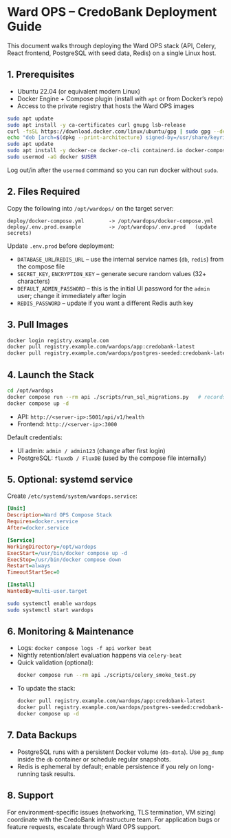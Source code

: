 # Ward OPS – CredoBank Deployment Guide

This document walks through deploying the Ward OPS stack (API, Celery, React frontend, PostgreSQL with seed data, Redis) on a single Linux host.

## 1. Prerequisites

- Ubuntu 22.04 (or equivalent modern Linux)
- Docker Engine + Compose plugin (install with `apt` or from Docker’s repo)
- Access to the private registry that hosts the Ward OPS images

```bash
sudo apt update
sudo apt install -y ca-certificates curl gnupg lsb-release
curl -fsSL https://download.docker.com/linux/ubuntu/gpg | sudo gpg --dearmor -o /usr/share/keyrings/docker.gpg
echo "deb [arch=$(dpkg --print-architecture) signed-by=/usr/share/keyrings/docker.gpg] https://download.docker.com/linux/ubuntu $(lsb_release -cs) stable" | sudo tee /etc/apt/sources.list.d/docker.list
sudo apt update
sudo apt install -y docker-ce docker-ce-cli containerd.io docker-compose-plugin
sudo usermod -aG docker $USER
```

Log out/in after the `usermod` command so you can run docker without `sudo`.

## 2. Files Required

Copy the following into `/opt/wardops/` on the target server:

```
deploy/docker-compose.yml        -> /opt/wardops/docker-compose.yml
deploy/.env.prod.example         -> /opt/wardops/.env.prod   (update secrets)
```

Update `.env.prod` before deployment:

- `DATABASE_URL`/`REDIS_URL` – use the internal service names (`db`, `redis`) from the compose file
- `SECRET_KEY`, `ENCRYPTION_KEY` – generate secure random values (32+ characters)
- `DEFAULT_ADMIN_PASSWORD` – this is the initial UI password for the `admin` user; change it immediately after login
- `REDIS_PASSWORD` – update if you want a different Redis auth key

## 3. Pull Images

```bash
docker login registry.example.com
docker pull registry.example.com/wardops/app:credobank-latest
docker pull registry.example.com/wardops/postgres-seeded:credobank-latest
```

## 4. Launch the Stack

```bash
cd /opt/wardops
docker compose run --rm api ./scripts/run_sql_migrations.py   # records applied migrations
docker compose up -d
```

- API: `http://<server-ip>:5001/api/v1/health`
- Frontend: `http://<server-ip>:3000`

Default credentials:

- UI admin: `admin / admin123` (change after first login)
- PostgreSQL: `fluxdb / FluxDB` (used by the compose file internally)

## 5. Optional: systemd service

Create `/etc/systemd/system/wardops.service`:

```ini
[Unit]
Description=Ward OPS Compose Stack
Requires=docker.service
After=docker.service

[Service]
WorkingDirectory=/opt/wardops
ExecStart=/usr/bin/docker compose up -d
ExecStop=/usr/bin/docker compose down
Restart=always
TimeoutStartSec=0

[Install]
WantedBy=multi-user.target
```

```bash
sudo systemctl enable wardops
sudo systemctl start wardops
```

## 6. Monitoring & Maintenance

- Logs: `docker compose logs -f api worker beat`
- Nightly retention/alert evaluation happens via `celery-beat`
- Quick validation (optional):
  ```bash
  docker compose run --rm api ./scripts/celery_smoke_test.py
  ```
- To update the stack:
  ```bash
  docker pull registry.example.com/wardops/app:credobank-latest
  docker pull registry.example.com/wardops/postgres-seeded:credobank-latest
  docker compose up -d
  ```

## 7. Data Backups

- PostgreSQL runs with a persistent Docker volume (`db-data`). Use `pg_dump` inside the `db` container or schedule regular snapshots.
- Redis is ephemeral by default; enable persistence if you rely on long-running task results.

## 8. Support

For environment-specific issues (networking, TLS termination, VM sizing) coordinate with the CredoBank infrastructure team. For application bugs or feature requests, escalate through Ward OPS support.
